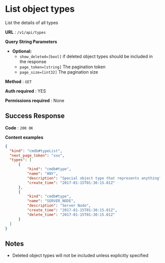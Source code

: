 # List object types

List the details of all types

**URL** : `/v1/api/types`

**Query String Parameters**

* **Optional:**
  * `show_deleted=[bool]` if deleted object types should be included in the response
  * `page_token=[string]` The pagination token
  * `page_size=[int32]` The pagination size

**Method** : `GET`

**Auth required** : YES

**Permissions required** : None

## Success Response

**Code** : `200 OK`

**Content examples**

```json
{
  "kind": "cmdb#typeList",
  "next_page_token": "xxx",
  "types": [
      {
          "kind": "cmdb#type",
          "name": "ANY",
          "description": "Special object type that represents anything",
          "create_time": "2017-01-15T01:30:15.01Z"
      },
      {
          "kind": "cmdb#type",
          "name": "SERVER_NODE",
          "description": "Server Node",
          "create_time": "2017-01-15T01:30:15.01Z",
          "delete_time": "2017-01-15T01:30:15.01Z"
      }
  ]
}
```

## Notes

* Deleted object types will not be included unless explicitly specified
